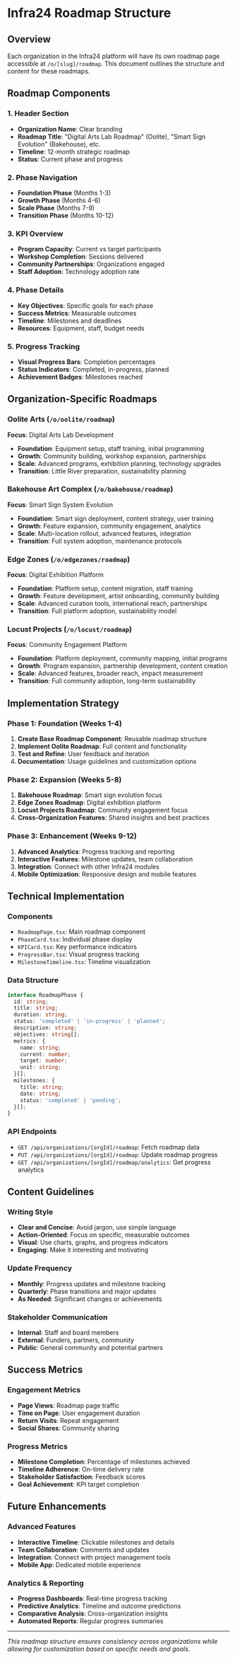 # Infra24 Roadmap Structure

## Overview

Each organization in the Infra24 platform will have its own roadmap page accessible at `/o/[slug]/roadmap`. This document outlines the structure and content for these roadmaps.

## Roadmap Components

### 1. Header Section
- **Organization Name**: Clear branding
- **Roadmap Title**: "Digital Arts Lab Roadmap" (Oolite), "Smart Sign Evolution" (Bakehouse), etc.
- **Timeline**: 12-month strategic roadmap
- **Status**: Current phase and progress

### 2. Phase Navigation
- **Foundation Phase** (Months 1-3)
- **Growth Phase** (Months 4-6)
- **Scale Phase** (Months 7-9)
- **Transition Phase** (Months 10-12)

### 3. KPI Overview
- **Program Capacity**: Current vs target participants
- **Workshop Completion**: Sessions delivered
- **Community Partnerships**: Organizations engaged
- **Staff Adoption**: Technology adoption rate

### 4. Phase Details
- **Key Objectives**: Specific goals for each phase
- **Success Metrics**: Measurable outcomes
- **Timeline**: Milestones and deadlines
- **Resources**: Equipment, staff, budget needs

### 5. Progress Tracking
- **Visual Progress Bars**: Completion percentages
- **Status Indicators**: Completed, in-progress, planned
- **Achievement Badges**: Milestones reached

## Organization-Specific Roadmaps

### Oolite Arts (`/o/oolite/roadmap`)
**Focus**: Digital Arts Lab Development
- **Foundation**: Equipment setup, staff training, initial programming
- **Growth**: Community building, workshop expansion, partnerships
- **Scale**: Advanced programs, exhibition planning, technology upgrades
- **Transition**: Little River preparation, sustainability planning

### Bakehouse Art Complex (`/o/bakehouse/roadmap`)
**Focus**: Smart Sign System Evolution
- **Foundation**: Smart sign deployment, content strategy, user training
- **Growth**: Feature expansion, community engagement, analytics
- **Scale**: Multi-location rollout, advanced features, integration
- **Transition**: Full system adoption, maintenance protocols

### Edge Zones (`/o/edgezones/roadmap`)
**Focus**: Digital Exhibition Platform
- **Foundation**: Platform setup, content migration, staff training
- **Growth**: Feature development, artist onboarding, community building
- **Scale**: Advanced curation tools, international reach, partnerships
- **Transition**: Full platform adoption, sustainability model

### Locust Projects (`/o/locust/roadmap`)
**Focus**: Community Engagement Platform
- **Foundation**: Platform deployment, community mapping, initial programs
- **Growth**: Program expansion, partnership development, content creation
- **Scale**: Advanced features, broader reach, impact measurement
- **Transition**: Full community adoption, long-term sustainability

## Implementation Strategy

### Phase 1: Foundation (Weeks 1-4)
1. **Create Base Roadmap Component**: Reusable roadmap structure
2. **Implement Oolite Roadmap**: Full content and functionality
3. **Test and Refine**: User feedback and iteration
4. **Documentation**: Usage guidelines and customization options

### Phase 2: Expansion (Weeks 5-8)
1. **Bakehouse Roadmap**: Smart sign evolution focus
2. **Edge Zones Roadmap**: Digital exhibition platform
3. **Locust Projects Roadmap**: Community engagement focus
4. **Cross-Organization Features**: Shared insights and best practices

### Phase 3: Enhancement (Weeks 9-12)
1. **Advanced Analytics**: Progress tracking and reporting
2. **Interactive Features**: Milestone updates, team collaboration
3. **Integration**: Connect with other Infra24 modules
4. **Mobile Optimization**: Responsive design and mobile features

## Technical Implementation

### Components
- `RoadmapPage.tsx`: Main roadmap component
- `PhaseCard.tsx`: Individual phase display
- `KPICard.tsx`: Key performance indicators
- `ProgressBar.tsx`: Visual progress tracking
- `MilestoneTimeline.tsx`: Timeline visualization

### Data Structure
```typescript
interface RoadmapPhase {
  id: string;
  title: string;
  duration: string;
  status: 'completed' | 'in-progress' | 'planned';
  description: string;
  objectives: string[];
  metrics: {
    name: string;
    current: number;
    target: number;
    unit: string;
  }[];
  milestones: {
    title: string;
    date: string;
    status: 'completed' | 'pending';
  }[];
}
```

### API Endpoints
- `GET /api/organizations/[orgId]/roadmap`: Fetch roadmap data
- `PUT /api/organizations/[orgId]/roadmap`: Update roadmap progress
- `GET /api/organizations/[orgId]/roadmap/analytics`: Get progress analytics

## Content Guidelines

### Writing Style
- **Clear and Concise**: Avoid jargon, use simple language
- **Action-Oriented**: Focus on specific, measurable outcomes
- **Visual**: Use charts, graphs, and progress indicators
- **Engaging**: Make it interesting and motivating

### Update Frequency
- **Monthly**: Progress updates and milestone tracking
- **Quarterly**: Phase transitions and major updates
- **As Needed**: Significant changes or achievements

### Stakeholder Communication
- **Internal**: Staff and board members
- **External**: Funders, partners, community
- **Public**: General community and potential partners

## Success Metrics

### Engagement Metrics
- **Page Views**: Roadmap page traffic
- **Time on Page**: User engagement duration
- **Return Visits**: Repeat engagement
- **Social Shares**: Community sharing

### Progress Metrics
- **Milestone Completion**: Percentage of milestones achieved
- **Timeline Adherence**: On-time delivery rate
- **Stakeholder Satisfaction**: Feedback scores
- **Goal Achievement**: KPI target completion

## Future Enhancements

### Advanced Features
- **Interactive Timeline**: Clickable milestones and details
- **Team Collaboration**: Comments and updates
- **Integration**: Connect with project management tools
- **Mobile App**: Dedicated mobile experience

### Analytics & Reporting
- **Progress Dashboards**: Real-time progress tracking
- **Predictive Analytics**: Timeline and outcome predictions
- **Comparative Analysis**: Cross-organization insights
- **Automated Reports**: Regular progress summaries

---

*This roadmap structure ensures consistency across organizations while allowing for customization based on specific needs and goals.*

